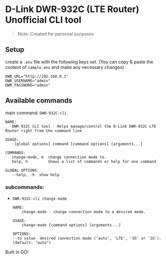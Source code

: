 # D-Link DWR-932C (LTE Router) Unofficial CLI tool

>Note: Created for personal purposes

## Setup
create a `.env` file with the following keys set. (You can copy & paste the content of `sample.env` and make any necessary changes)
```
DWR_URL="http://192.168.0.1"
DWR_USERNAME="admin"
DWR_PASSWORD="admin"
```

## Available commands
main command: `DWR-932C-cli`

```
NAME:
   DWR-932C CLI tool - Helps manage/control the D-Link DWR-932C LTE Router right from the command line

USAGE:
    [global options] command [command options] [arguments...]

COMMANDS:
   change-mode, m  change connection mode to.
   help, h         Shows a list of commands or help for one command

GLOBAL OPTIONS:
   --help, -h  show help

```
### subcommands:
 - `DWR-932C-cli change-mode`

    ```
    NAME:
        change-mode - change connection mode to a desired mode.

    USAGE:
        change-mode [command options] [arguments...]

    OPTIONS:
    --to value  desired connection mode ('auto', 'LTE', '3G' or '2G'). (default: "auto")
    ```

Built in GO!